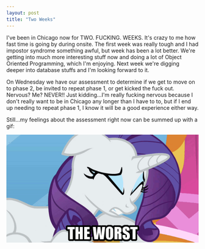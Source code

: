 ```yaml
---
layout: post
title: "Two Weeks"
---
```


I've been in Chicago now for TWO. FUCKING. WEEKS.  It's crazy to me how fast time is going by during onsite.  The first week was really tough and I had impostor syndrome something awful, but week has been a lot better.  We're getting into much more interesting stuff now and doing a lot of Object Oriented Programming, which I'm enjoying.  Next week we're digging deeper into database stuffs and I'm looking forward to it.  

On Wednesday we have our assessment to determine if we get to move on to phase 2, be invited to repeat phase 1, or get kicked the fuck out.  Nervous?  Me? NEVER!!  Just kidding...I'm really fucking nervous because I don't really want to be in Chicago any longer than I have to to, but if I end up needing to repeat phase 1, I know it will be a good experience either way.

Still...my feelings about the assessment right now can be summed up with a gif:

<img src = "/assets/worst-possible-thing.gif" />
